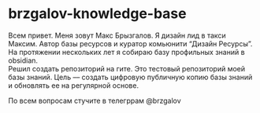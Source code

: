 # brzgalov-knowledge-base
Всем привет. Меня зовут Макс Брызгалов. Я дизайн лид в такси Максим. Автор базы ресурсов и куратор комьюнити “Дизайн Ресурсы”.
На протяжении нескольких лет я собираю базу профильных знаний в obsidian.  
Решил создать репозиторий на гите. Это тестовый репозиторий моей базы знаний. 
Цель –– создать цифровую публичную копию базы знаний и обновлять ее на регулярной основе. 

По всем вопросам стучите в телегррам @brzgalov
